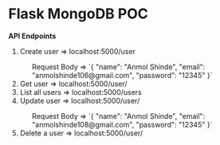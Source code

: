 # Flask MongoDB POC

**API Endpoints**

<ol>
<li>Create user => localhost:5000/user</li>
<ul>
Request Body => 
`{
    "name": "Anmol Shinde",
    "email": "anmolshinde106@gmail.com",
    "password": "12345"
}`
</ul>
<li>Get user => localhost:5000/user/<id></li>
<li>List all users => localhost:5000/users</li>
<li>Update user => localhost:5000/user/<id></li>
<ul>
Request Body => 
`{
    "name": "Anmol Shinde",
    "email": "anmolshinde108@gmail.com",
    "password": "12345"
}`
</ul>
<li>Delete a user => localhost:5000/user/<id></li>
</ol>